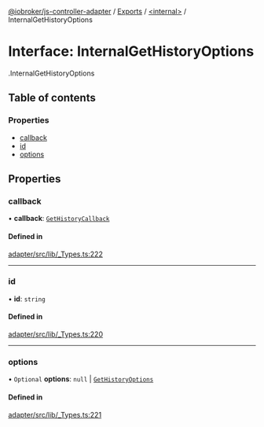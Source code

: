 [@iobroker/js-controller-adapter](../README.md) / [Exports](../modules.md) / [<internal\>](../modules/internal_.md) / InternalGetHistoryOptions

# Interface: InternalGetHistoryOptions

[<internal>](../modules/internal_.md).InternalGetHistoryOptions

## Table of contents

### Properties

- [callback](internal_.InternalGetHistoryOptions.md#callback)
- [id](internal_.InternalGetHistoryOptions.md#id)
- [options](internal_.InternalGetHistoryOptions.md#options)

## Properties

### callback

• **callback**: [`GetHistoryCallback`](../modules/internal_.md#gethistorycallback)

#### Defined in

[adapter/src/lib/_Types.ts:222](https://github.com/ioBroker/ioBroker.js-controller/blob/3d56f861/packages/adapter/src/lib/_Types.ts#L222)

___

### id

• **id**: `string`

#### Defined in

[adapter/src/lib/_Types.ts:220](https://github.com/ioBroker/ioBroker.js-controller/blob/3d56f861/packages/adapter/src/lib/_Types.ts#L220)

___

### options

• `Optional` **options**: ``null`` \| [`GetHistoryOptions`](internal_.GetHistoryOptions.md)

#### Defined in

[adapter/src/lib/_Types.ts:221](https://github.com/ioBroker/ioBroker.js-controller/blob/3d56f861/packages/adapter/src/lib/_Types.ts#L221)
